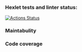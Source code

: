 ### Hexlet tests and linter status:
[![Actions Status](https://github.com/camelCalm/frontend-project-11/actions/workflows/hexlet-check.yml/badge.svg)](https://github.com/camelCalm/frontend-project-11/actions)

### Maintabulity


### Code coverage
